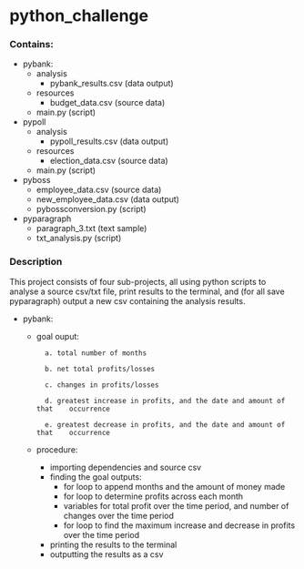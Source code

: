 # python_challenge

### Contains:
- pybank:
    - analysis
        - pybank_results.csv (data output)
    - resources
        - budget_data.csv (source data)
    - main.py (script)
- pypoll
    - analysis
        - pypoll_results.csv (data output)
    - resources
        - election_data.csv (source data)
    - main.py (script)
- pyboss
    - employee_data.csv (source data)
    - new_employee_data.csv (data output)
    - pybossconversion.py (script)
- pyparagraph
    - paragraph_3.txt (text sample)
    - txt_analysis.py (script)
### Description

This project consists of four sub-projects, all using python scripts to analyse a source csv/txt file, print results to the terminal, and (for all save pyparagraph) output a new csv containing the analysis results. 
- pybank:
    - goal ouput:

            a. total number of months

            b. net total profits/losses

            c. changes in profits/losses

            d. greatest increase in profits, and the date and amount of that    occurrence
            
            e. greatest decrease in profits, and the date and amount of that    occurrence

    - procedure:
        - importing dependencies and source csv
        - finding the goal outputs:
            - for loop to append months and the amount of money made
            - for loop to determine profits across each month
            - variables for total profit over the time period, and number of changes over the time period
            - for loop to find the maximum increase and decrease in profits over the time period
        - printing the results to the terminal
        - outputting the results as a csv    
